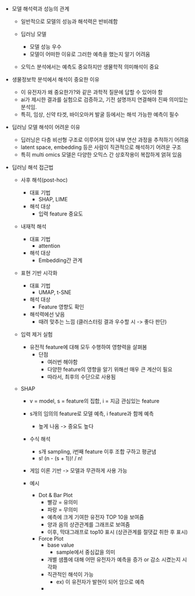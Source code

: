 - 모델 해석력과 성능의 관계
	- 일반적으로 모델의 성능과 해석력은 반비례함
	
	- 딥러닝 모델
		- 모델 성능 우수
		- 모델이 어떠한 이유로 그러한 예측을 했는지 알기 어려움
	- 오믹스 분석에서는 예측도 중요하지만 생물학적 의미해석이 중요

- 생물정보학 분석에서 해석이 중요한 이유
	- 이 유전자가 왜 중요한가?와 같은 과학적 질문에 답할 수 있어야 함
	- ai가 제시한 결과를 실험으로 검증하고, 기전 설명까지 연결해야 진짜 의미있는분석임.
	- 특히, 임상, 신약 타겟, 바이오마커 발굴 등에서는 해석 가능한 예측이 필수

- 딥러닝 모델 해석이 어려운 이유
	- 딥러닝은 다층 비선형 구조로 이루어져 있어 내부 연산 과정을 추적하기 어려움
	- latent space, embedding 등은 사람이 직관적으로 해석하기 어려운 구조
	- 특히 multi omics 모델은 다양한 오믹스 간 상호작용이 복잡하게 얽혀 있음

- 딥러닝 해석 접근법
	- 사후 해석(post-hoc)
		- 대표 기법
			- SHAP, LIME
		- 해석 대상
			- 입력 feature 중요도
	- 내재적 해석
		- 대표 기법
			- attention
		- 해석 대상
			- Embedding간 관계
	- 표현 기반 시각화
		- 대표 기법
			- UMAP, t-SNE
		- 해석 대상
			- Feature 영향도 확인
		- 해석력에선 낮음
			- 때려 맞추는 느낌 (클러스터링 결과 우수할 시 -> 좋다 판단)
	- 입력 제거 실험
		- 유전적 feature에 대해 모두 수행하여 영향력을 살펴봄
			- 단점
				- 여러번 해야함
				- 다양한 feature의 영향을 알기 위해선 매우 큰 계산이 필요
				- 따라서, 최후의 수단으로 사용됨
	
	- SHAP
		- v = model, s = feature의 집합, i = 지금 관심있는 feature
		- s개의 임의의 feature로 모델 예측, i feature과 함께 예측 
			- 높게 나옴 -> 중요도 높다
		- 수식 해석
			- s개 sampling, i번째 feature 이후 조합 구하고 평균냄
			- s! (n - (s + 1))! / n!
		- 게임 이론 기반 -> 모델과 무관하게 사용 가능
		
		- 예시
			-  Dot & Bar Plot
				- 빨강 = 유의미
				- 파랑 = 무의미
				- 예측에 크게 기여한 유전자 TOP 10을 보여줌
				- 양과 음의 상관관계를 그래프로 보여줌
				- 이후, 막대그래프로 top10 표시 (상관관계를 절댓값 취한 후 표시)
			- Force Plot
				- base value
					- sample에서 중심값을 의미
				- 개별 샘플에 대해 어떤 유전자가 예측을 증가 or 감소 시켰는지 시각화
				- 직관적인 해석이 가능
					- ex) 이 유전자가 발현이 되어 암으로 예측
				- 